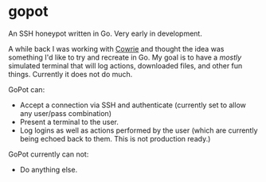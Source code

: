 # gopot

An SSH honeypot written in Go. Very early in development.

A while back I was working with [Cowrie](https://github.com/micheloosterhof/cowrie-dev) and thought the idea was something I'd like to try and recreate in Go. My goal is to have a *mostly* simulated terminal that will log actions, downloaded files, and other fun things. Currently it does not do much.

GoPot can:

- Accept a connection via SSH and authenticate (currently set to allow any user/pass combination)
- Present a terminal to the user.
- Log logins as well as actions performed by the user (which are currently being echoed back to them. This is not production ready.)

GoPot currently can not:

- Do anything else.